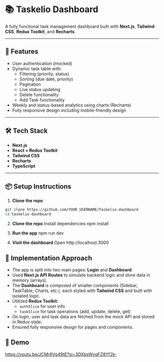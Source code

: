 # 📚 Taskelio Dashboard

A fully functional task management dashboard built with **Next.js**, **Tailwind CSS**, **Redux Toolkit**, and **Recharts**.

---

## 🚀 Features

- User authentication (mocked)
- Dynamic task table with:
  - Filtering (priority, status)
  - Sorting (due date, priority)
  - Pagination
  - Live status updating
  - Delete functionality
  - Add Task functionality
- Weekly and status-based analytics using charts (Recharts)
- Fully responsive design including mobile-friendly design

---

## 🛠️ Tech Stack

- **Next.js**
- **React + Redux Toolkit**
- **Tailwind CSS**
- **Recharts**
- **TypeScript**

---

## 📦 Setup Instructions

1. **Clone the repo**

```bash
git clone https://github.com/YOUR_USERNAME/Taskelio-dashboard
cd taskelio-dashboard
```

2. **Clone the repo**
Install dependencies
npm install

3. **Run the app**
npm run dev

4. **Visit the dashboard**
Open http://localhost:3000

## 🧠 Implementation Approach

- The app is split into two main pages: **Login** and **Dashboard**.
- Used **Next.js API Routes** to simulate backend logic and store data in memory (arrays).
- The **Dashboard** is composed of smaller components (Sidebar, TaskTable, Charts, etc.), each styled with **Tailwind CSS** and built with isolated logic.
- Utilized **Redux Toolkit**:
  - `authSlice` for user info
  - `taskSlice` for task operations (add, update, delete, get)
- On login, user and task data are fetched from the mock API and stored in Redux state.
- Ensured fully responsive design for pages and components.

## 🎥 Demo
[https://youtu.be/JCMr6Vg49tE?si=3DXbsWvqFZ8Yf2k-
](https://youtu.be/P_wPzE1JQGI)

